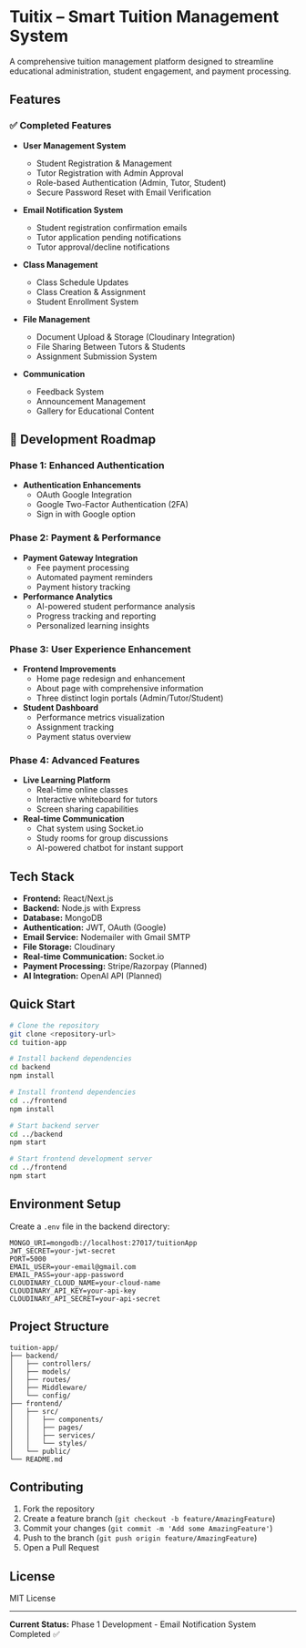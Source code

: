 # Tuitix – Smart Tuition Management System

A comprehensive tuition management platform designed to streamline educational administration, student engagement, and payment processing.

## Features

### ✅ Completed Features
- **User Management System**
  - Student Registration & Management
  - Tutor Registration with Admin Approval
  - Role-based Authentication (Admin, Tutor, Student)
  - Secure Password Reset with Email Verification

- **Email Notification System**
  - Student registration confirmation emails
  - Tutor application pending notifications
  - Tutor approval/decline notifications

- **Class Management**
  - Class Schedule Updates
  - Class Creation & Assignment
  - Student Enrollment System

- **File Management**
  - Document Upload & Storage (Cloudinary Integration)
  - File Sharing Between Tutors & Students
  - Assignment Submission System

- **Communication**
  - Feedback System
  - Announcement Management
  - Gallery for Educational Content

## 🚀 Development Roadmap

### Phase 1: Enhanced Authentication
- **Authentication Enhancements**
  - OAuth Google Integration
  - Google Two-Factor Authentication (2FA)
  - Sign in with Google option

### Phase 2: Payment & Performance
- **Payment Gateway Integration**
  - Fee payment processing
  - Automated payment reminders
  - Payment history tracking
- **Performance Analytics**
  - AI-powered student performance analysis
  - Progress tracking and reporting
  - Personalized learning insights

### Phase 3: User Experience Enhancement
- **Frontend Improvements**
  - Home page redesign and enhancement
  - About page with comprehensive information
  - Three distinct login portals (Admin/Tutor/Student)
- **Student Dashboard**
  - Performance metrics visualization
  - Assignment tracking
  - Payment status overview

### Phase 4: Advanced Features
- **Live Learning Platform**
  - Real-time online classes
  - Interactive whiteboard for tutors
  - Screen sharing capabilities
- **Real-time Communication**
  - Chat system using Socket.io
  - Study rooms for group discussions
  - AI-powered chatbot for instant support

## Tech Stack

- **Frontend:** React/Next.js
- **Backend:** Node.js with Express
- **Database:** MongoDB
- **Authentication:** JWT, OAuth (Google)
- **Email Service:** Nodemailer with Gmail SMTP
- **File Storage:** Cloudinary
- **Real-time Communication:** Socket.io
- **Payment Processing:** Stripe/Razorpay (Planned)
- **AI Integration:** OpenAI API (Planned)

## Quick Start

```bash
# Clone the repository
git clone <repository-url>
cd tuition-app

# Install backend dependencies
cd backend
npm install

# Install frontend dependencies
cd ../frontend
npm install

# Start backend server
cd ../backend
npm start

# Start frontend development server
cd ../frontend
npm start
```

## Environment Setup

Create a `.env` file in the backend directory:

```env
MONGO_URI=mongodb://localhost:27017/tuitionApp
JWT_SECRET=your-jwt-secret
PORT=5000
EMAIL_USER=your-email@gmail.com
EMAIL_PASS=your-app-password
CLOUDINARY_CLOUD_NAME=your-cloud-name
CLOUDINARY_API_KEY=your-api-key
CLOUDINARY_API_SECRET=your-api-secret
```

## Project Structure

```
tuition-app/
├── backend/
│   ├── controllers/
│   ├── models/
│   ├── routes/
│   ├── Middleware/
│   └── config/
├── frontend/
│   ├── src/
│   │   ├── components/
│   │   ├── pages/
│   │   ├── services/
│   │   └── styles/
│   └── public/
└── README.md
```

## Contributing

1. Fork the repository
2. Create a feature branch (`git checkout -b feature/AmazingFeature`)
3. Commit your changes (`git commit -m 'Add some AmazingFeature'`)
4. Push to the branch (`git push origin feature/AmazingFeature`)
5. Open a Pull Request

## License

MIT License

---

**Current Status:** Phase 1 Development - Email Notification System Completed ✅
